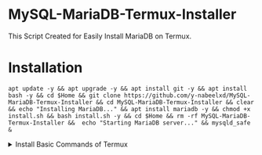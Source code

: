 # MySQL-MariaDB-Termux-Installer
This Script Created for Easily Install MariaDB on Termux.
# Installation
```
apt update -y && apt upgrade -y && apt install git -y && apt install bash -y && cd $Home && git clone https://github.com/y-nabeelxd/MySQL-MariaDB-Termux-Installer && cd MySQL-MariaDB-Termux-Installer && clear && echo "Installing MariaDB..." && apt install mariadb -y && chmod +x install.sh && bash install.sh -y && cd $Home && rm -rf MySQL-MariaDB-Termux-Installer &&  echo "Starting MariaDB server..." && mysqld_safe &
```
<details>
  <summary>Install Basic Commands of Termux</summary>
  [Click here!](https://github.com/y-nabeelxd/Termux-Auto-Package-Installer)
</details>
